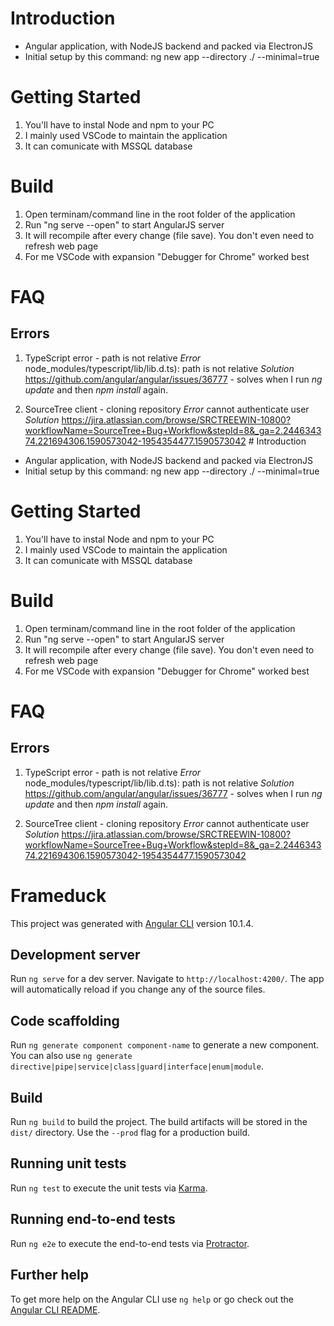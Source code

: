 # Introduction 
- Angular application, with NodeJS backend and packed via ElectronJS
- Initial setup by this command: ng new app --directory ./ --minimal=true

# Getting Started

1) You'll have to instal Node and npm to your PC
2) I mainly used VSCode to maintain the application
3) It can comunicate with MSSQL database

# Build

1) Open terminam/command line in the root folder of the application
2) Run "ng serve --open" to start AngularJS server
3) It will recompile after every change (file save). You don't even need to refresh web page
4) For me VSCode with expansion "Debugger for Chrome" worked best

# FAQ
## Errors
1) TypeScript error - path is not relative
*Error* node_modules/typescript/lib/lib.d.ts): path is not relative
*Solution* https://github.com/angular/angular/issues/36777 - solves when I run _ng update_ and then _npm install_ again.

2) SourceTree client - cloning repository 
*Error* cannot authenticate user 
*Solution* https://jira.atlassian.com/browse/SRCTREEWIN-10800?workflowName=SourceTree+Bug+Workflow&stepId=8&_ga=2.244634374.221694306.1590573042-1954354477.1590573042 # Introduction 
- Angular application, with NodeJS backend and packed via ElectronJS
- Initial setup by this command: ng new app --directory ./ --minimal=true

# Getting Started

1) You'll have to instal Node and npm to your PC
2) I mainly used VSCode to maintain the application
3) It can comunicate with MSSQL database

# Build

1) Open terminam/command line in the root folder of the application
2) Run "ng serve --open" to start AngularJS server
3) It will recompile after every change (file save). You don't even need to refresh web page
4) For me VSCode with expansion "Debugger for Chrome" worked best

# FAQ
## Errors
1) TypeScript error - path is not relative
*Error* node_modules/typescript/lib/lib.d.ts): path is not relative
*Solution* https://github.com/angular/angular/issues/36777 - solves when I run _ng update_ and then _npm install_ again.

2) SourceTree client - cloning repository 
*Error* cannot authenticate user 
*Solution* https://jira.atlassian.com/browse/SRCTREEWIN-10800?workflowName=SourceTree+Bug+Workflow&stepId=8&_ga=2.244634374.221694306.1590573042-1954354477.1590573042 

# Frameduck

This project was generated with [Angular CLI](https://github.com/angular/angular-cli) version 10.1.4.

## Development server

Run `ng serve` for a dev server. Navigate to `http://localhost:4200/`. The app will automatically reload if you change any of the source files.

## Code scaffolding

Run `ng generate component component-name` to generate a new component. You can also use `ng generate directive|pipe|service|class|guard|interface|enum|module`.

## Build

Run `ng build` to build the project. The build artifacts will be stored in the `dist/` directory. Use the `--prod` flag for a production build.

## Running unit tests

Run `ng test` to execute the unit tests via [Karma](https://karma-runner.github.io).

## Running end-to-end tests

Run `ng e2e` to execute the end-to-end tests via [Protractor](http://www.protractortest.org/).

## Further help

To get more help on the Angular CLI use `ng help` or go check out the [Angular CLI README](https://github.com/angular/angular-cli/blob/master/README.md).
